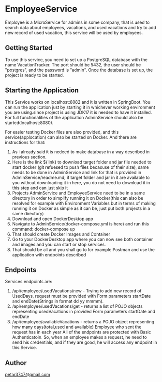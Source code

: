 # EmployeeService
Employee is a MicroService for admins in some company, that is used to search data about employees, vacations, and used vacations and try to add new record of used vacation, this service will be used by employees.

## Getting Started
To use this service, you need to set up a PostgreSQL database with the name VacationTracker. The port should be 5432, the user should be "postgres", and the password is "admin". Once the database is set up, the project is ready to be started.

## Starting the Application
This Service works on localhost:8082 and it is written in SpringBoot. You can run the application just by starting it in whichever working environment you are using.since project is using JDK17 it is needed to have it installed. For full functionalities of the application AdminService should also be started(localhost:8080).

For easier testing Docker files are also provided, and this service(applocation) can also be started on Docker. And there are instructions for that:
1. As i already said it is nedeed to make database in a way described in previous section.
2. Here is the link ${link} to download target folder and jar file needed to start docker (git refuesed to push files becaouse of their size), same needs to be done in AdminService and link for that is provided in AdminService/readme.md, if target folder and jar in it are available to you without downloading it in here, you do not need to download it in this step and can just skip it
3. Projects AdminService and EmployeeService need to be in a same directory in order to simplify running it on Docker(this can also be resolved for example with Environment Variables but in terms of making running it on Docker as simple as it can be, just put both projects in a same directory)
4. Download and open DockerDesktop app
5. Navigate to AdminService(docker-compose.yml is here) and run this command: docker-compose up
6. That should create Docker Images and Container
7. Go to your DockerDesktop app where you can now see both container and images and you can start or stop services.
8. That should be all and you shall go to for example Postman and use the application with endpoints described


## Endpoints
Services endpoints are:

1. /api/employee/usedVacations/new - Trying to add new record of UsedDays, request must be provided with Form parameters startDate and endDate(Strings in format dd yy mmmm).
2. /api/employee/usedVacations/get - returns a list of POJO objects representing usedVacations in provided Form parameters startDate and endDate
3. /api/employee/availableVacations - returns a POJO object representing how many days(total,used and available) Employee who sent the request has in each year
   All of the endpoints are protected with Basic Authenticatoin. So, when an employee makes a request, he need to send his credentials, and if they are good, he will access any endpoint in this Service.
## Author
petar3747@gmail.com
